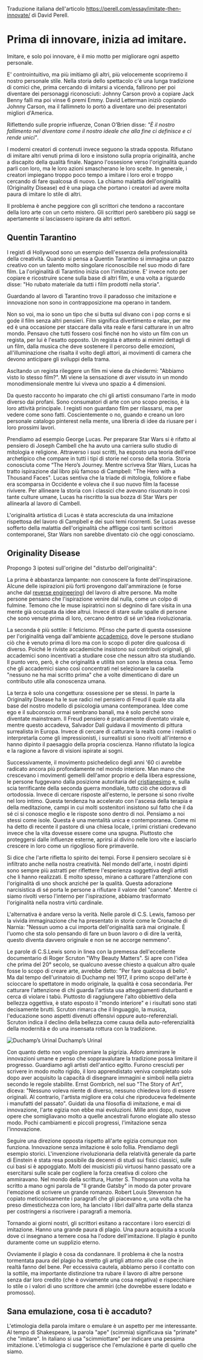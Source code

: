 Traduzione italiana dell'articolo https://perell.com/essay/imitate-then-innovate/ di David Perell.

# Prima di innovare, inizia ad imitare.

Imitare, e solo poi innovare, è il mio motto per migliorare ogni aspetto personale.

E' controintuitivo, ma più imitiamo gli altri, più velocemente scopriremo il nostro personale stile. Nella storia dello spettacolo c'è una lunga tradizione di comici che, prima cercando di imitarsi a vicenda, fallirono per poi diventare dei personaggi riconosciuti: Johnny Carson provò a copiare Jack Benny fallì ma poi vinse 6 premi Emmy. David Letterman iniziò copiando Johnny Carson, ma il fallimneto lo portò a diventare uno dei presentatori migliori d'America. 

Riflettendo sulle proprie influenze, Conan O’Brien disse: _"È il nostro fallimento nel diventare come il nostro ideale che alla fine ci definisce e ci rende unici"_.

I moderni creatori di contenuti invece seguono la strada opposta. Rifiutano di imitare altri venuti prima di loro e insistono sulla propria originalità, anche a discapito della qualità finale. Nagano l'ossesione verso l'originalità quando parli con loro, ma le loro azioni smascherano le loro scelte. In generale, i creatori impiegano troppo poco tempo a imitare i loro eroi e troppo cercando di fare qualcosa di nuovo. La chiamo malattia dell'originalità (Originality Disease) ed è una piaga che portano i creatori ad avere molta paura di imitare lo stile di altri.

Il problema è anche peggiore con gli scrittori che tendono a raccontare della loro arte con un certo mistero. Gli scrittori però sarebbero più saggi se apertamente si lasciassero ispirare da altri settori.

## Quentin Tarantino

I registi di Hollywood sono un esempio dell'essenza della professionalità della creatività. Quando si pensa a Quentin Tarantino si immagina un pazzo creativo con un talento molto singolare riconoscibile nel suo modo di fare film. La l'originalità di Tarantino inizia con l'imitazione. E' invece noto per copiare e ricostruire scene sulla base di altri film, e una volta a riguardo disse: "Ho rubato materiale da tutti i film prodotti nella storia".

Guardando al lavoro di Tarantino trovo il paradosso che imitazione e innovazione non sono in contrapposizione ma operano in tandem.

Non so voi, ma io sono un tipo che si butta sul divano con i pop corns e si gode il film senza altri pensieri. Film significa divertimento e relax, per me ed è una occasione per staccare dalla vita reale e farsi catturare in un altro mondo. Pensavo che tutti fossero così finché non ho visto un film con un regista, per lui è l'esatto opposto. Un regista è attento ai minimi dettagli di un film, dalla musica che deve sostenere il percorso delle emozioni, all'illuminazione che risalta il volto degli attori, ai movimenti di camera che devono anticipare gli sviluppi della trama.

Ascltando un regista rileggere un film mi viene da chiedermi: "Abbiamo visto lo stesso film?". Mi viene la sensazione di aver vissuto in un mondo monodimensionale mentre lui viveva uno spazio a 4 dimensioni.

Da questo racconto ho imparato che chi gli artisti consumano l'arte in modo diverso dai profani. Sono consumatori di arte con uno scopo preciso, è la loro attività principale. I registi non guardano film per rilassarsi, ma per vedere come sono fatti. Coscientemente o no, guando e creano un loro personale catalogo pinterest nella mente, una libreria di idee da riusare per i loro prossimi lavori.

Prendiamo ad esempio George Lucas. Per preparare Star Wars si è rifatto al pensiero di Joseph Cambell che ha avuto una carriera sullo studio di mitologia e religione. Attraverso i suoi scritti, ha esposto una teoria dell'eroe archetipico che compare in tutti i tipi di storie nel corso della storia. Storia conosciuta come “The Hero’s Journey. Mentre scriveva Star Wars, Lucas ha tratto ispirazione dal libro più famoso di Campbell: "The Hero with a Thousand Faces". Lucas sentiva che la triade di mitologia, folklore e fiabe era scomparsa in Occidente e voleva che il suo nuovo film la facesse rivivere. Per allineare la storia con i classici che avevano risuonato in così tante culture umane, Lucas ha riscritto la sua bozza di Star Wars per allinearla al lavoro di Cambell.

L'originalità artistica di Lucas è stata accresciuta da una imitazione rispettosa del lavoro di Campbell e dei suoi temi ricorrenti. Se Lucas avesse sofferto della malattia dell'originalità che affligge così tanti scrittori contemporanei, Star Wars non sarebbe diventato ciò che oggi conosciamo.

## Originality Disease

Propongo 3 ipotesi sull'origine del "disturbo dell'originalità":

La prima è abbastanza lampante: non conoscere la fonte dell'inspirazione. Alcune delle ispirazioni più forti provengono dall'ammirazione (e forse anche dal [reverse engineering](https://perell.com/essay/practice-analytically-perform-intuitively/)) del lavoro di altre persone. Ma molte persone pensano che l'ispirazione venire dal nulla, come un colpo di fulmine. Temono che le muse ispiratrici non si degnino di fare visita in una mente già occupata da idee altrui. Invece di stare sulle spalle di persone che sono venute prima di loro, cercano dentro di sé un'idea rivoluzionaria.

La seconda è più sottile: il feticismo. PEnso che parte di questa ossesione per l'originalità venga dall'ambiente [accademico](https://perell.com/essay/teaching-like-a-state/), dove le persone studiano ciò che è venuto prima di loro ma con lo scopo di poter dire qualcosa di diverso. Poiché le riviste accademiche insistono sui contributi originali, gli accademici sono incentivati a studiare cose che nessun altro sta studiando. Il punto vero, però, è che originalità e utilità non sono la stessa cosa. Temo che gli accademici siano così concentrati nel selezionare la casella "nessuno ne ha mai scritto prima" che a volte dimenticano di dare un contributo utile alla conoscenza umana.

La terza è solo una congettura: ossessione per se stessi. In parte la Originality Disease ha le sue radici nel pensiero di Freud il quale sta alla base del nostro modello di psicologia umana contemporanea. Idee come ego e il subconscio ormai sembrano banali, ma è solo perché sono diventate mainstream. Il Freud pensiero è praticamente diventato virale e, mentre questo accadeva, Salvador Dalí guidava il movimento di pittura surrealista in Europa. Invece di cercare di catturare la realtà come i realisti o interpretarla come gli impressionisti, i surrealisti si sono rivolti all'interno e hanno dipinto il paesaggio della propria coscienza. Hanno rifiutato la logica e la ragione a favore di visioni ispirate ai sogni.

Successivamente, il movimento psichedelico degli anni '60 ci  avrebbe radicato ancora più profondamente nel mondo interiore. Man mano che crescevano i movimenti gemelli dell'amor proprio e della libera espressione, le persone fuggevano dalla posizione autoritaria del [cristianesimo](https://perell.com/essay/why-youre-christian/) e, sulla scia terrificante della seconda guerra mondiale, tutto ciò che odorava di ortodossia. Invece di cercare risposte all'esterno, le persone si sono rivolte nel loro intimo. Questa tendenza ha accelerato con l'ascesa della terapia e della meditazione, campi in cui molti sostenitori insistono sul fatto che il da sé ci si conosce meglio e le risposte sono dentro di noi. Pensiamo a noi stessi come isole. Questa è una mentalità unica e contemporanea. Come mi ha detto di recente il pastore di una chiesa locale, i primi cristiani credevano invece che la vita dovesse essere come una spugna. Piuttosto che proteggersi dalle influenze esterne, aprirsi al divino nelle loro vite e lasciarlo crescere in loro come un rigoglioso fiore primaverile.

Si dice che l'arte rifletta lo spirito dei tempi. Forse il pensiero secolare si è infiltrato anche nella nostra creatività. Nel mondo dell'arte, i nostri dipinti sono sempre più astratti per riflettere l'esperienza soggettiva degli artisti che li hanno realizzati. E molto spesso, mirano a catturare l'attenzione con l'originalità di uno shock anziché per la qualità. Questa adorazione narcisistica di sé porta le persone a rifiutare il valore del "canone". Mentre ci siamo rivolti verso l'interno per l'ispirazione, abbiamo trasformato l'originalità nella nostra virtù cardinale.

L'alternativa è andare verso la verità. Nelle parole di C.S. Lewis, famoso per la vivida immaginazione che ha presentato in storie come le Cronache di Narnia: "Nessun uomo a cui importa dell'originalità sarà mai originale. È l'uomo che sta solo pensando di fare un buon lavoro o di dire la verità, questo diventa davvero originale e non se ne accorge nemmeno".

Le parole di C.S.Lewis sono in linea con la premessa dell'eccellente documentario di Roger Scruton "Why Beauty Matters". Si apre con l'idea che prima del 20° secolo, se qualcuno avesse chiesto a qualcun altro quale fosse lo scopo di creare arte, avrebbe detto: "Per fare qualcosa di bello". Ma dal tempo dell'urinatoio di Duchamp nel 1917, il primo scopo dell'arte è scioccare lo spettatore in modo originale, la qualità è cosa secondaria. Per catturare l'attenzione di chi guarda l'artista usa atteggiamenti disturbanti e cerca di violare i tabù. Piuttosto di raggiungere l'alto obbiettivo della bellezza oggettiva, è stato esposto il "mondo interiore" e i risultati sono stati decisamente brutti. Scruton rimarca che il linguaggio, la musica, l'educazione sono aspetti divenuti offensivi oppure auto-referenziali. Scruton indica il declino della bellezza come causa della auto-referenzialità della modernità e do una insensata rottura con la tradizione.

![Duchamp’s Urinal](https://lh5.googleusercontent.com/cBCRPetoJ3keQd5W3FeeecrPFKwAtceaGnEa0DPr2V2ga4OhufXxd5sD_AJPX7HuaF-nsiVrmsI2vLnFXpmIRXirU-CGC3ZCMvTNQNFwJ_d3mRx0BUbqJfEgzVv3pxw4h--hPLT7) Duchamp’s Urinal

Con quanto detto non voglio premiare la pigrizia. Adoro ammirare le innovazioni umane e penso che soppravalutare la tradizione possa limitare il progresso. Guardiamo agli artisti dell'antico egitto. Furono cresciuti per scrivere in modo molto rigido, il loro apprendistato veniva completato solo dopo aver acquisito la capacità di disegnare immagini e simboli nella pietra secondo le regole stabilite. Ernst Gombrich, nel suo "The Story of Art", diceva: "Nessuno voleva niente di diverso, nessuno chiedeva loro di essere originali. Al contrario, l'artista migliore era colui che riproduceva fedelmente i manufatti del passato". Guidati da una filosofia di imitazione, e mai di innovazione, l'arte egizia non ebbe mai evoluzioni. Mille anni dopo, nuove opere che somigliavano molto a quelle ancestrali furono elogiate allo stesso modo. Pochi cambiamenti e piccoli progressi, l'imitazione senza l'innovazione.

Seguire una direzione opposta rispetto all'arte egizia comunque non funziona. Innovazione senza imitazione è solo follia. Prendiamo degli esempio storici. L'invenzione rivoluzionaria della relatività generale da parte di Einstein è stata resa possibile da decenni di studi sui fisici classici, sulle cui basi si è appoggiato. Molti dei musicisti più virtuosi hanno passato ore a esercitarsi sulle scale per cogliere la forza creativa di coloro che ammiravano. Nel mondo della scrittura, Hunter S. Thompson una volta ha scritto a mano ogni parola de "Il grande Gatsby" in modo da poter provare l'emozione di scrivere un grande romanzo. Robert Louis Stevenson ha copiato meticolosamente i paragrafi che gli piacevano e, una volta che ha preso dimestichezza con loro, ha lanciato i libri dall'altra parte della stanza per costringersi a riscrivere i paragrafi a memoria.

Tornando ai giorni nostri, gli scrittori esitano a raccontare i loro esercizi di imitazione. Hanno una grande paura di plagio. Una paura acquisita a scuola dove ci insegnano a temere cosa ha l'odore dell'imitazione. Il plagio è punito duramente come un supplizio eterno.

Ovviamente il plagio è cosa da condannare. Il problema è che la nostra tormentata paura del plagio ha stretto gli artigli attorno alle cose che in realtà fanno del bene. Per eccessiva cautela, abbiamo perso il contatto con la sottile, ma importante distinzione tra rubare il lavoro di altre persone senza dar loro credito (che è ovviamente una cosa negativa) e rispecchiare lo stile o i valori di uno scrittore che ammiri (che dovrebbe essere lodato e promosso).

## Sana emulazione, cosa ti è accaduto?

L'etimologia della parola imitare o emulare è un aspetto per me interessante. Al tempo di Shakespeare, la parola "ape" (scimmia) significava sia "primate" che "imitare". In italiano si usa "scimmiottare" per indicare una pessima imitazione. L'etimologia ci suggerisce che l'emulazione è parte di quello che siamo.

